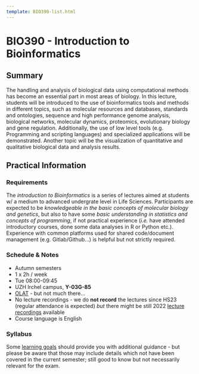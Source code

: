 ```yaml
---
template: BIO390-list.html
---
```


# BIO390 - Introduction to Bioinformatics

## Summary

The handling and analysis of biological data using computational methods has become an essential part in most areas of biology. In this lecture, students will be introduced to the use of bioinformatics tools and methods in different topics, such as molecular resources and databases, standards and ontologies, sequence and high performance genome analysis, biological networks, molecular dynamics, proteomics, evolutionary biology and gene regulation. Additionally, the use of low level tools (e.g. Programming and scripting languages) and specialized applications will be demonstrated. Another topic will be the visualization of quantitative and qualitative biological data and analysis results.

## Practical Information

### Requirements

The _introduction to Bioinformatics_ is a series of lectures aimed at students w/
a medium to advanced undergrate level in Life Sciences. Participants are expected
to be *knowledgeable in the basic concepts of molecular biology and genetics*, but
also to have some *basic understanding in statistics and concepts of programming*, if
not practical experience (_i.e._ have attended introductory courses, done some data
analyses in R or Python etc.). Experience with common platforms used for shared
code/document management (e.g. Gitlab/Github...) is helpful but not strictly required.

### Schedule & Notes

* Autumn semesters
* 1 x 2h / week
* Tue 08:00-09:45
* UZH Irchel campus, **Y-03G-85**
* [OLAT](https://lms.uzh.ch/auth/RepositoryEntry/17583866272/Infos/0) - but not much there...
* No lecture recordings - we do **not record** the lectures since HS23 (regular
    attendance is expected) _but_ there might be still 2022 [lecture recordings](https://uzh.mediaspace.cast.switch.ch/channel/22HS_BIO390___Introduction-to-Bioinformatics) available
* Course language is English

### Syllabus

Some [learning goals](/UZH-BIO390/learning-goals/) should provide
you with additional guidance - but please be aware that those may include details
which not have been covered in the current semester; still good to know but not
necessarily relevant for the exam.

